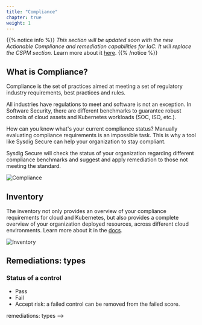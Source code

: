 ```yaml
---
title: "Compliance"
chapter: true
weight: 1
---
```


{{% notice info %}}
*This section will be updated soon with the new Actionable Compliance and remediation capabilities for IaC. It will replace the CSPM section.*
Learn more about it [here](https://sysdig.com/blog/security-infrastructure-as-code-sysdig/).
{{% /notice %}}


## What is Compliance?

Compliance is the set of practices aimed at meeting a set of regulatory industry requirements, best practices and rules.

All industries have regulations to meet and software is not an exception.
In Software Security, there are different benchmarks to guarantee robust controls
of cloud assets and Kubernetes workloads (SOC, ISO, etc.).

How can you know what's your current compliance status?
Manually evaluating compliance requirements is an impossible task.
This is why a tool like Sysdig Secure can help your organization to stay compliant.

Sysdig Secure will check the status of your organization regarding different compliance benchmarks
and suggest and apply remediation to those not meeting the standard.

![Compliance](/images/compliance1.png)


## Inventory

The inventory not only provides an overview of your compliance requirements for cloud and Kubernetes,
but also provides a complete overview of your organization deployed resources, across different cloud environments. 
Learn more about it in the [docs](https://docs.sysdig.com/en/docs/sysdig-secure/inventory/).

![Inventory](/images/inventory1.png)

## Remediations: types

### Status of a control

- Pass
- Fail
- Accept risk: a failed control can be removed from the failed score. 

remediations: types -->

